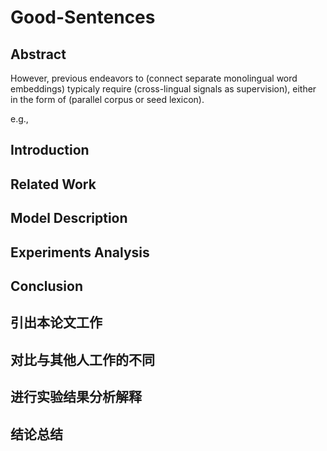 # Good-Sentences

## Abstract

However, previous endeavors to (connect separate monolingual word embeddings) typicaly require (cross-lingual signals as supervision), either in the form of (parallel corpus or seed lexicon).

e.g., 

## Introduction

## Related Work

## Model Description

## Experiments Analysis

## Conclusion

## 引出本论文工作

## 对比与其他人工作的不同

## 进行实验结果分析解释

## 结论总结
